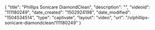 {
    "title": "Phillips Sonicare DiamondClean",
    "description": "",
    "videoid": "111180249",
    "date_created": "1502924198",
    "date_modified": "1504534514",
    "type": "captivate",
    "layout": "video",
    "url": "\/v\/phillips-sonicare-diamondclean\/111180249"
}